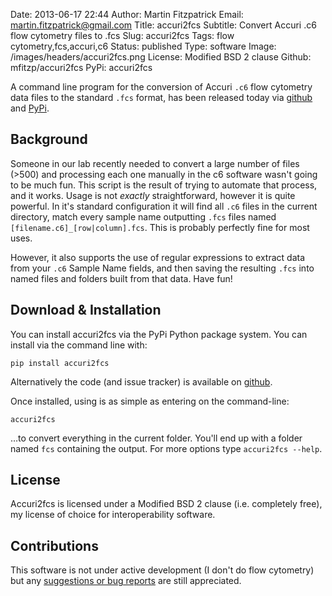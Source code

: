 Date: 2013-06-17 22:44
Author: Martin Fitzpatrick
Email: martin.fitzpatrick@gmail.com
Title: accuri2fcs
Subtitle: Convert Accuri .c6 flow cytometry files to .fcs
Slug: accuri2fcs
Tags: flow cytometry,fcs,accuri,c6
Status: published
Type: software
Image: /images/headers/accuri2fcs.png
License: Modified BSD 2 clause
Github: mfitzp/accuri2fcs
PyPi: accuri2fcs

A command line program for the conversion of Accuri `.c6` flow cytometry data files to the standard `.fcs` format, 
has been released today via [github][accuri2fcs-github] and [PyPi][accuri2fcs-pypi].

<!-- PELICAN_END_SUMMARY -->

## Background

Someone in our lab recently needed to convert a large number of files (>500) and 
processing each one manually in the c6 software wasn't going to be much fun. This 
script is the result of trying to automate that process, and it works. Usage is not 
*exactly* straightforward, however it is quite powerful.  In it's standard 
configuration it will find all `.c6` files in the current directory,
match every sample name outputting `.fcs` files named `[filename.c6]_[row|column].fcs`. 
This is probably perfectly fine for most uses.

However, it also supports the use of regular expressions to extract data from your `.c6` 
Sample Name fields, and then saving the resulting `.fcs` into named files and folders 
built from that data. Have fun!

## Download & Installation
You can install accuri2fcs via the PyPi Python package system. You can install via 
the command line with:

    pip install accuri2fcs

Alternatively the code (and issue tracker) is available on [github][accuri2fcs-github].

Once installed, using is as simple as entering on the command-line:

	accuri2fcs

…to convert everything in the current folder. You'll end up with a folder named `fcs` 
containing the output. For more options type `accuri2fcs --help`.

## License
Accuri2fcs is licensed under a Modified BSD 2 clause (i.e. completely free), my license of 
choice for interoperability software.

## Contributions
This software is not under active development (I don't do flow cytometry) but any 
[suggestions or bug reports][accuri2fcs-github] are still appreciated.


 [accuri2fcs-github]: https://github.com/mfitzp/accuri2fcs
 [accuri2fcs-pypi]: https://pypi.python.org/pypi/accuri2fcs/

